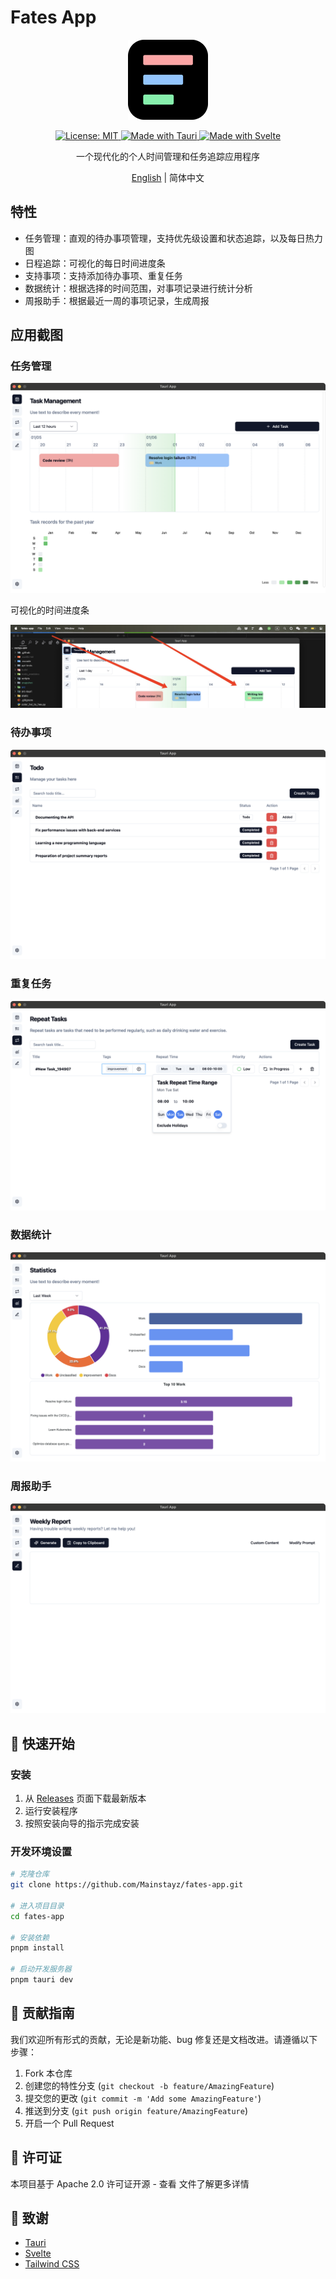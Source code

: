 # Fates App

<div align="center"><img src="./src-tauri/icons/128x128.png" alt="Fates App Logo">
</p>
<a href="https://opensource.org/licenses/MIT">
  <img src="https://img.shields.io/badge/License-MIT-yellow.svg" alt="License: MIT">
</a>
<a href="https://tauri.app/">
  <img src="https://img.shields.io/badge/Made%20with-Tauri-blue" alt="Made with Tauri">
</a>
<a href="https://svelte.dev/">
  <img src="https://img.shields.io/badge/Made%20with-Svelte-orange" alt="Made with Svelte">
</a>

一个现代化的个人时间管理和任务追踪应用程序

<a href="./README_EN.md">English</a> | 简体中文

</div>

## 特性

-   任务管理：直观的待办事项管理，支持优先级设置和状态追踪，以及每日热力图
-   日程追踪：可视化的每日时间进度条
-   支持事项：支持添加待办事项、重复任务
-   数据统计：根据选择的时间范围，对事项记录进行统计分析
-   周报助手：根据最近一周的事项记录，生成周报

## 应用截图

### 任务管理

![task-management](./snapshots/task-management.png)

可视化的时间进度条

![time-tracking](./snapshots/time-tracking.png)

### 待办事项

![todo-list](./snapshots/todo-list.png)

### 重复任务

![repeat-task](./snapshots/repeat-task.png)

### 数据统计

![data-statistics](./snapshots/data-statistics.png)

### 周报助手

![week-report](./snapshots/week-report.png)

## 🚀 快速开始

### 安装

1. 从 [Releases](https://github.com/Mainstayz/fates-app/releases) 页面下载最新版本
2. 运行安装程序
3. 按照安装向导的指示完成安装

### 开发环境设置

```bash
# 克隆仓库
git clone https://github.com/Mainstayz/fates-app.git

# 进入项目目录
cd fates-app

# 安装依赖
pnpm install

# 启动开发服务器
pnpm tauri dev
```

## 🤝 贡献指南

我们欢迎所有形式的贡献，无论是新功能、bug 修复还是文档改进。请遵循以下步骤：

1. Fork 本仓库
2. 创建您的特性分支 (`git checkout -b feature/AmazingFeature`)
3. 提交您的更改 (`git commit -m 'Add some AmazingFeature'`)
4. 推送到分支 (`git push origin feature/AmazingFeature`)
5. 开启一个 Pull Request

## 📄 许可证

本项目基于 Apache 2.0 许可证开源 - 查看 <LICENSE> 文件了解更多详情

## 🙏 致谢

-   [Tauri](https://tauri.app/)
-   [Svelte](https://svelte.dev/)
-   [Tailwind CSS](https://tailwindcss.com/)
